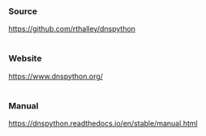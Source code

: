 

### Source
https://github.com/rthalley/dnspython  
<br>  

### Website
https://www.dnspython.org/  
<br>  

### Manual
https://dnspython.readthedocs.io/en/stable/manual.html  
<br>  
